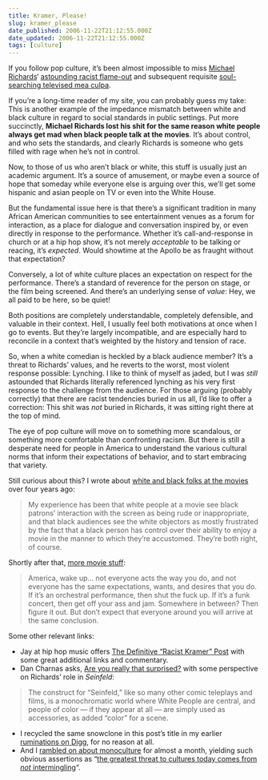 ```yaml
---
title: Kramer, Please!
slug: kramer_please
date_published: 2006-11-22T21:12:55.000Z
date_updated: 2006-11-22T21:12:55.000Z
tags: [culture]
---
```


If you follow pop culture, it’s been almost impossible to miss [Michael Richards](http://en.wikipedia.org/wiki/Michael_Richards)‘ [astounding racist flame-out](http://blogs.usatoday.com/ondeadline/2006/11/michael_richard.html) and subsequent requisite [soul-searching televised mea culpa](http://blogs.usatoday.com/ondeadline/2006/11/watch_for_yours.html).

If you’re a long-time reader of my site, you can probably guess my take: This is another example of the impedance mismatch between white and black culture in regard to social standards in public settings. Put more succinctly, **Michael Richards lost his shit for the same reason white people always get mad when black people talk at the movies**. It’s about control, and who sets the standards, and clearly Richards is someone who gets filled with rage when he’s not in control.

Now, to those of us who aren’t black or white, this stuff is usually just an academic argument. It’s a source of amusement, or maybe even a source of hope that someday while everyone else is arguing over this, we’ll get some hispanic and asian people on TV or even into the White House.

But the fundamental issue here is that there’s a significant tradition in many African American communities to see entertainment venues as a forum for interaction, as a place for dialogue and conversation inspired by, or even directly in response to the performance. Whether it’s call-and-response in church or at a hip hop show, it’s not merely *acceptable* to be talking or reacing, it’s *expected*. Would showtime at the Apollo be as fraught without that expectation?

Conversely, a lot of white culture places an expectation on respect for the performance. There’s a standard of reverence for the person on stage, or the film being screened. And there’s an underlying sense of *value*: Hey, we all paid to be here, so be quiet!

Both positions are completely understandable, completely defensible, and valuable in their context. Hell, I usually feel both motivations at once when I go to events. But they’re largely incompatible, and are especially hard to reconcile in a context that’s weighted by the history and tension of race.

So, when a white comedian is heckled by a black audience member? It’s a threat to Richards’ values, and he reverts to the worst, most violent response possible: Lynching. I like to think of myself as jaded, but I was *still* astounded that Richards literally referenced lynching as his very first response to the challenge from the audience. For those arguing (probably correctly) that there are racist tendencies buried in us all, I’d like to offer a correction: This shit was *not* buried in Richards, it was sitting right there at the top of mind.

The eye of pop culture will move on to something more scandalous, or something more comfortable than confronting racism. But there is still a desperate need for people in America to understand the various cultural norms that inform their expectations of behavior, and to start embracing that variety.

Still curious about this? I wrote about [white and black folks at the movies](/2002/06/23/white_and_black) over four years ago:

> My experience has been that white people at a movie see black patrons’ interaction with the screen as being rude or inappropriate, and that black audiences see the white objectors as mostly frustrated by the fact that a black person has control over their ability to enjoy a movie in the manner to which they’re accustomed. They’re both right, of course.

Shortly after that, [more movie stuff](/2002/06/24/more_movie_stuf):

> America, wake up… not everyone acts the way you do, and not everyone has the same expectations, wants, and desires that you do. If it’s an orchestral performance, then shut the fuck up. If it’s a funk concert, then get off your ass and jam. Somewhere in between? Then figure it out. But don’t expect that everyone around you will arrive at the same conclusion.

Some other relevant links:

- Jay at hip hop music offers [The Definitive “Racist Kramer” Post](http://www.hiphopmusic.com/archives/002150.html) with some great additional links and commentary.
- Dan Charnas asks, [Are you really that surprised?](http://www.dancharnas.com/2006/11/are-you-really-that-surprised.html) with some perspective on Richards’ role in *Seinfeld*:

> The construct for “Seinfeld,” like so many other comic teleplays and films, is a monochromatic world where White People are central, and people of color — if they appear at all — are simply used as accessories, as added “color” for a scene.

- I recycled the same snowclone in this post’s title in my earlier [ruminations on Digg](/2006/07/26/digga_please), for no reason at all.
- And I [rambled on about monoculture](http://www.dashes.com/admin/mt/mt-search.cgi?tag=monoculture&amp;blog_id=1) for almost a month, yielding such obvious assertions as “[the greatest threat to cultures today comes from *not* intermingling](/2006/10/16/life_or_death_f)“.
